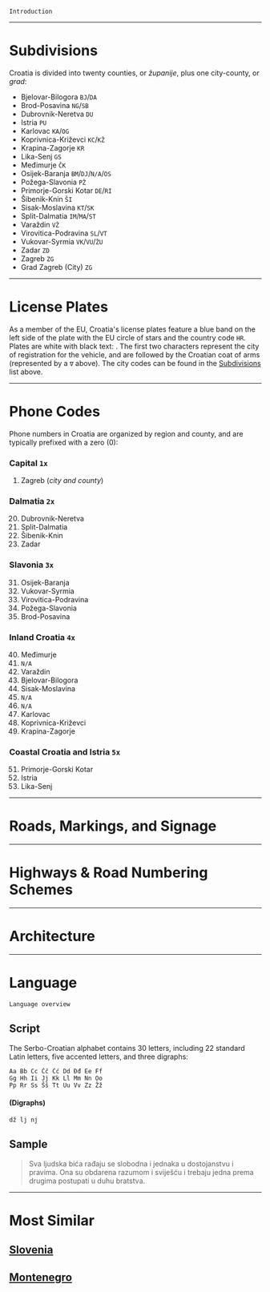 `Introduction`

---

# Subdivisions

Croatia is divided into twenty counties, or _županije_, plus one city-county, or _grad_:

- Bjelovar-Bilogora `BJ`/`DA`
- Brod-Posavina `NG`/`SB`
- Dubrovnik-Neretva `DU`
- Istria `PU`
- Karlovac `KA`/`OG`
- Koprivnica-Križevci `KC`/`KŽ`
- Krapina-Zagorje `KR`
- Lika-Senj `GS`
- Međimurje `ČK`
- Osijek-Baranja `BM`/`DJ`/`N/A`/`OS`
- Požega-Slavonia `PŽ`
- Primorje-Gorski Kotar `DE`/`RI`
- Šibenik-Knin `ŠI`
- Sisak-Moslavina `KT`/`SK`
- Split-Dalmatia `IM`/`MA`/`ST`
- Varaždin `VŽ`
- Virovitica-Podravina `SL`/`VT`
- Vukovar-Syrmia `VK`/`VU`/`ŽU`
- Zadar `ZD`
- Zagreb `ZG`
- Grad Zagreb (City) `ZG`

<CountryMap code="HRV" scale="6000" />

---

# License Plates

As a member of the EU, Croatia's license plates feature a blue band on the left side of the plate with the EU circle of stars and the country code `HR`. Plates are white with black text: <LicensePlate style="eu" code="HR" format="AB∇123-CD"/>. The first two characters represent the city of registration for the vehicle, and are followed by the Croatian coat of arms (represented by a `∇` above). The city codes can be found in the [Subdivisions](#subdivisions) list above.

---

# Phone Codes

Phone numbers in Croatia are organized by region and county, and are typically prefixed with a zero (0):

### Capital `1x`

1. Zagreb (_city and county_)

### Dalmatia `2x`

20. Dubrovnik-Neretva
21. Split-Dalmatia
22. Šibenik-Knin
23. Zadar

### Slavonia `3x`

31. Osijek-Baranja
32. Vukovar-Syrmia
33. Virovitica-Podravina
34. Požega-Slavonia
35. Brod-Posavina

### Inland Croatia `4x`

40. Međimurje
41. `N/A`
42. Varaždin
43. Bjelovar-Bilogora
44. Sisak-Moslavina
45. `N/A`
46. `N/A`
47. Karlovac
48. Koprivnica-Križevci
49. Krapina-Zagorje

### Coastal Croatia and Istria `5x`

51. Primorje-Gorski Kotar
52. Istria
53. Lika-Senj

---

# Roads, Markings, and Signage

---

# Highways & Road Numbering Schemes

---

# Architecture

---

# Language

`Language overview`

## Script

The Serbo-Croatian alphabet contains 30 letters, including 22 standard Latin letters, five accented letters, and three digraphs:

```
Aa Bb Cc Čč Ćć Dd Đđ Ee Ff
Gg Hh Ii Jj Kk Ll Mm Nn Oo
Pp Rr Ss Šš Tt Uu Vv Zz Žž
```

#### (Digraphs)

```
dž lj nj
```

## Sample

> Sva ljudska bića rađaju se slobodna i jednaka u dostojanstvu i pravima. Ona su obdarena razumom i sviješću i trebaju jedna prema drugima postupati u duhu bratstva.

---

# Most Similar

## [Slovenia](/countries/SVN)

## [Montenegro](/countries/MNE)
